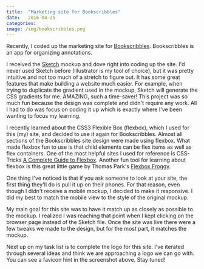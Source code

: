 ```yaml
---
title:  "Marketing site for Bookscribbles"
date:   2016-04-25
categories:  
image: /img/bookscribbles.png
---
```


Recently, I coded up the marketing site for [Bookscribbles](http://Bookscribbles.com).  Bookscribbles is an app for organizing annotations.

I received the [Sketch](https://www.sketchapp.com/) mockup and dove right into coding up the site. I'd never used Sketch before (Illustrator is my tool of choice), but it was pretty intuitive and not too much of a stretch to figure out. It has some great features that make building a website much easier.  For example, when trying to duplicate the gradient used in the mockup, Sketch will generate the CSS gradients for me. AMAZING, such a time-saver! This project was so much fun because the design was complete and didn't require any work. All I had to do was focus on coding it up which is exactly where I've been wanting to focus my learning.  

I recently learned about the CSS3 Flexible Box (flexbox), which I used for this (my) site, and decided to use it again for Bookscribbles. Almost all sections of the Bookscribbles site design were made using flexbox.  What made flexbox fun to use is that child elements can be flex items as well as flex containers. One of the most helpful sites I used for reference is CSS-Tricks [A Complete Guide to Flexbox](https://css-tricks.com/snippets/css/a-guide-to-flexbox/).  Another fun tool for learning about flexbox is this great little game by Thomas Park's [Flexbox Froggy](http://flexboxfroggy.com/).

One thing I've noticed is that if you ask someone to look at your site, the first thing they'll do is pull it up on their phones. For that reason, even though I didn't receive a mobile mockup, I decided to make it responsive.  I did my best to match the mobile view to the style of the original mockup.

My main goal for this site was to have it match up as closely as possible to the mockup. I realized I was reaching that point when I kept clicking on the browser page instead of the Sketch file.  Once the site was live there were a few tweaks we made to the design, but for the most part, it matches the mockup.

Next up on my task list is to complete the logo for this site.  I've iterated through several ideas and think we are approaching a logo we can go with.  You can see a favicon hint in the screenshot above. Stay tuned!
